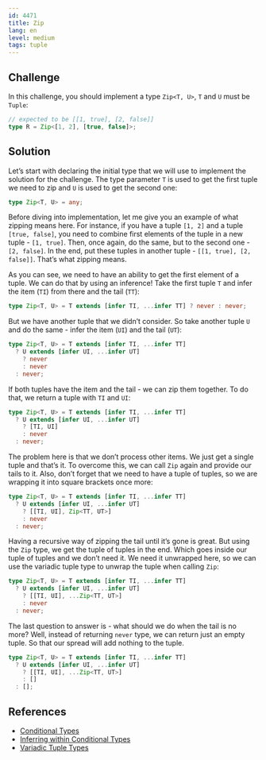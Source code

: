 ```yaml
---
id: 4471
title: Zip
lang: en
level: medium
tags: tuple
---
```


## Challenge

In this challenge, you should implement a type `Zip<T, U>`, `T` and `U` must be `Tuple`:

```typescript
// expected to be [[1, true], [2, false]]
type R = Zip<[1, 2], [true, false]>;
```

## Solution

Let’s start with declaring the initial type that we will use to implement the solution for the challenge.
The type parameter `T` is used to get the first tuple we need to zip and `U` is used to get the second one:

```typescript
type Zip<T, U> = any;
```

Before diving into implementation, let me give you an example of what zipping means here.
For instance, if you have a tuple `[1, 2]` and a tuple `[true, false]`, you need to combine first elements of the tuple in a new tuple - `[1, true]`.
Then, once again, do the same, but to the second one - `[2, false]`.
In the end, put these tuples in another tuple - `[[1, true], [2, false]]`.
That’s what zipping means.

As you can see, we need to have an ability to get the first element of a tuple.
We can do that by using an inference!
Take the first tuple `T` and infer the item (`TI`) from there and the tail (`TT`):

```typescript
type Zip<T, U> = T extends [infer TI, ...infer TT] ? never : never;
```

But we have another tuple that we didn’t consider.
So take another tuple `U` and do the same - infer the item (`UI`) and the tail (`UT`):

```typescript
type Zip<T, U> = T extends [infer TI, ...infer TT]
  ? U extends [infer UI, ...infer UT]
    ? never
    : never
  : never;
```

If both tuples have the item and the tail - we can zip them together.
To do that, we return a tuple with `TI` and `UI`:

```typescript
type Zip<T, U> = T extends [infer TI, ...infer TT]
  ? U extends [infer UI, ...infer UT]
    ? [TI, UI]
    : never
  : never;
```

The problem here is that we don’t process other items.
We just get a single tuple and that’s it.
To overcome this, we can call `Zip` again and provide our tails to it.
Also, don’t forget that we need to have a tuple of tuples, so we are wrapping it into square brackets once more:

```typescript
type Zip<T, U> = T extends [infer TI, ...infer TT]
  ? U extends [infer UI, ...infer UT]
    ? [[TI, UI], Zip<TT, UT>]
    : never
  : never;
```

Having a recursive way of zipping the tail until it’s gone is great.
But using the `Zip` type, we get the tuple of tuples in the end.
Which goes inside our tuple of tuples and we don’t need it.
We need it unwrapped here, so we can use the variadic tuple type to unwrap the tuple when calling `Zip`:

```typescript
type Zip<T, U> = T extends [infer TI, ...infer TT]
  ? U extends [infer UI, ...infer UT]
    ? [[TI, UI], ...Zip<TT, UT>]
    : never
  : never;
```

The last question to answer is - what should we do when the tail is no more?
Well, instead of returning `never` type, we can return just an empty tuple.
So that our spread will add nothing to the tuple.

```typescript
type Zip<T, U> = T extends [infer TI, ...infer TT]
  ? U extends [infer UI, ...infer UT]
    ? [[TI, UI], ...Zip<TT, UT>]
    : []
  : [];
```

## References

- [Conditional Types](https://www.typescriptlang.org/docs/handbook/2/conditional-types.html)
- [Inferring within Conditional Types](https://www.typescriptlang.org/docs/handbook/2/conditional-types.html#inferring-within-conditional-types)
- [Variadic Tuple Types](https://www.typescriptlang.org/docs/handbook/release-notes/typescript-4-0.html#variadic-tuple-types)
